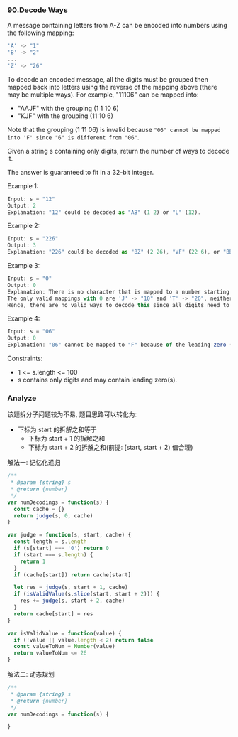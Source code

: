 ### 90.Decode Ways

A message containing letters from A-Z can be encoded into numbers using the following mapping:

```js
'A' -> "1"
'B' -> "2"
...
'Z' -> "26"
```

To decode an encoded message, all the digits must be grouped then mapped back into letters using the reverse of the mapping above (there may be multiple ways). For example, "11106" can be mapped into:

* "AAJF" with the grouping (1 1 10 6)
* "KJF" with the grouping (11 10 6)

Note that the grouping (1 11 06) is invalid because `"06" cannot be mapped into 'F' since "6" is different from "06"`.

Given a string s containing only digits, return the number of ways to decode it.

The answer is guaranteed to fit in a 32-bit integer.

Example 1:

```js
Input: s = "12"
Output: 2
Explanation: "12" could be decoded as "AB" (1 2) or "L" (12).
```

Example 2:

```js
Input: s = "226"
Output: 3
Explanation: "226" could be decoded as "BZ" (2 26), "VF" (22 6), or "BBF" (2 2 6).
```

Example 3:

```js
Input: s = "0"
Output: 0
Explanation: There is no character that is mapped to a number starting with 0.
The only valid mappings with 0 are 'J' -> "10" and 'T' -> "20", neither of which start with 0.
Hence, there are no valid ways to decode this since all digits need to be mapped.
```

Example 4:

```js
Input: s = "06"
Output: 0
Explanation: "06" cannot be mapped to "F" because of the leading zero ("6" is different from "06").
```

Constraints:

* 1 <= s.length <= 100
* s contains only digits and may contain leading zero(s).

### Analyze

该题拆分子问题较为不易, 题目思路可以转化为:

* 下标为 start 的拆解之和等于
  * 下标为 start + 1 的拆解之和
  * 下标为 start + 2 的拆解之和(前提: [start, start + 2) 值合理)

解法一: 记忆化递归

```js
/**
 * @param {string} s
 * @return {number}
 */
var numDecodings = function(s) {
  const cache = {}
  return judge(s, 0, cache)
}

var judge = function(s, start, cache) {
  const length = s.length
  if (s[start] === '0') return 0
  if (start === s.length) {
    return 1
  }
  if (cache[start]) return cache[start]

  let res = judge(s, start + 1, cache)
  if (isValidValue(s.slice(start, start + 2))) {
    res += judge(s, start + 2, cache)
  }
  return cache[start] = res
}

var isValidValue = function(value) {
  if (!value || value.length < 2) return false
  const valueToNum = Number(value)
  return valueToNum <= 26
}
```

解法二: 动态规划

```js
/**
 * @param {string} s
 * @return {number}
 */
var numDecodings = function(s) {

}
```